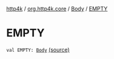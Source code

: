 [http4k](../../index.md) / [org.http4k.core](../index.md) / [Body](index.md) / [EMPTY](./-e-m-p-t-y.md)

# EMPTY

`val EMPTY: `[`Body`](index.md) [(source)](https://github.com/http4k/http4k/blob/master/http4k-core/src/main/kotlin/org/http4k/core/http.kt#L33)